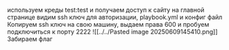 используем креды test:test и получаем доступ к сайту
на главной странице видим ssh ключ для авторизации, playbook.yml и конфиг файл
Копируем ssh ключ на свою машину, выдаем права 600 и пробуем подключиться к порту 2222
![[../../Pasted image 20250609145410.png]]
Забираем флаг 